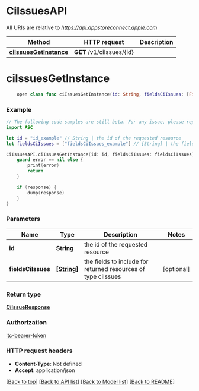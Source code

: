 # CiIssuesAPI

All URIs are relative to *https://api.appstoreconnect.apple.com*

Method | HTTP request | Description
------------- | ------------- | -------------
[**ciIssuesGetInstance**](CiIssuesAPI.md#ciissuesgetinstance) | **GET** /v1/ciIssues/{id} | 


# **ciIssuesGetInstance**
```swift
    open class func ciIssuesGetInstance(id: String, fieldsCiIssues: [FieldsCiIssues_ciIssuesGetInstance]? = nil, completion: @escaping (_ data: CiIssueResponse?, _ error: Error?) -> Void)
```



### Example
```swift
// The following code samples are still beta. For any issue, please report via http://github.com/OpenAPITools/openapi-generator/issues/new
import ASC

let id = "id_example" // String | the id of the requested resource
let fieldsCiIssues = ["fieldsCiIssues_example"] // [String] | the fields to include for returned resources of type ciIssues (optional)

CiIssuesAPI.ciIssuesGetInstance(id: id, fieldsCiIssues: fieldsCiIssues) { (response, error) in
    guard error == nil else {
        print(error)
        return
    }

    if (response) {
        dump(response)
    }
}
```

### Parameters

Name | Type | Description  | Notes
------------- | ------------- | ------------- | -------------
 **id** | **String** | the id of the requested resource | 
 **fieldsCiIssues** | [**[String]**](String.md) | the fields to include for returned resources of type ciIssues | [optional] 

### Return type

[**CiIssueResponse**](CiIssueResponse.md)

### Authorization

[itc-bearer-token](../README.md#itc-bearer-token)

### HTTP request headers

 - **Content-Type**: Not defined
 - **Accept**: application/json

[[Back to top]](#) [[Back to API list]](../README.md#documentation-for-api-endpoints) [[Back to Model list]](../README.md#documentation-for-models) [[Back to README]](../README.md)

